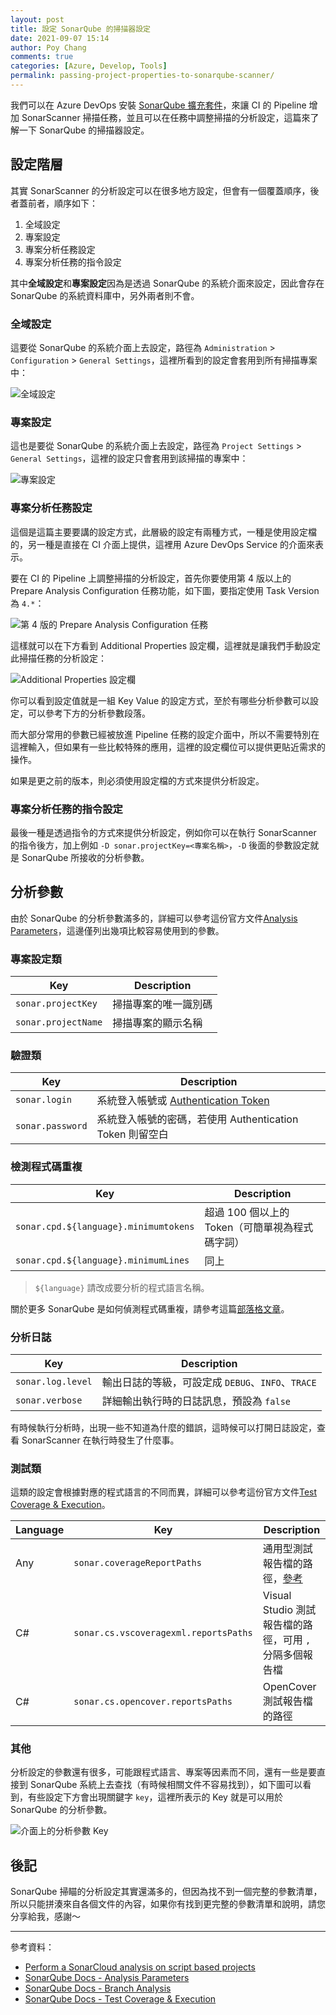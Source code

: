 ```yaml
---
layout: post
title: 設定 SonarQube 的掃描器設定
date: 2021-09-07 15:14
author: Poy Chang
comments: true
categories: [Azure, Develop, Tools]
permalink: passing-project-properties-to-sonarqube-scanner/
---
```


我們可以在 Azure DevOps 安裝 [SonarQube 擴充套件](https://marketplace.visualstudio.com/items?itemName=SonarSource.sonarqube)，來讓 CI 的 Pipeline 增加 SonarScanner 掃描任務，並且可以在任務中調整掃描的分析設定，這篇來了解一下 SonarQube 的掃描器設定。

## 設定階層

其實 SonarScanner 的分析設定可以在很多地方設定，但會有一個覆蓋順序，後者蓋前者，順序如下：

1. 全域設定
2. 專案設定
3. 專案分析任務設定
4. 專案分析任務的指令設定

其中**全域設定**和**專案設定**因為是透過 SonarQube 的系統介面來設定，因此會存在 SonarQube 的系統資料庫中，另外兩者則不會。

### 全域設定

這要從 SonarQube 的系統介面上去設定，路徑為 `Administration` > `Configuration` > `General Settings`，這裡所看到的設定會套用到所有掃描專案中：

![全域設定](https://i.imgur.com/xkv58WX.png)

### 專案設定

這也是要從 SonarQube 的系統介面上去設定，路徑為 `Project Settings` > `General Settings`，這裡的設定只會套用到該掃描的專案中：

![專案設定](https://i.imgur.com/MZmAl9E.png)

### 專案分析任務設定

這個是這篇主要要講的設定方式，此層級的設定有兩種方式，一種是使用設定檔的，另一種是直接在 CI 介面上提供，這裡用 Azure DevOps Service 的介面來表示。

要在 CI 的 Pipeline 上調整掃描的分析設定，首先你要使用第 4 版以上的 Prepare Analysis Configuration 任務功能，如下圖，要指定使用 Task Version 為 `4.*`：

![第 4 版的 Prepare Analysis Configuration 任務](https://i.imgur.com/L0Dr03v.png)

這樣就可以在下方看到 Additional Properties 設定欄，這裡就是讓我們手動設定此掃描任務的分析設定：

![Additional Properties 設定欄](https://i.imgur.com/Nqi7OWq.png)

你可以看到設定值就是一組 Key Value 的設定方式，至於有哪些分析參數可以設定，可以參考下方的分析參數段落。

而大部分常用的參數已經被放進 Pipeline 任務的設定介面中，所以不需要特別在這裡輸入，但如果有一些比較特殊的應用，這裡的設定欄位可以提供更貼近需求的操作。

如果是更之前的版本，則必須使用設定檔的方式來提供分析設定。

### 專案分析任務的指令設定

最後一種是透過指令的方式來提供分析設定，例如你可以在執行 SonarScanner 的指令後方，加上例如 `-D sonar.projectKey=<專案名稱>`，`-D` 後面的參數設定就是 SonarQube 所接收的分析參數。

## 分析參數

由於 SonarQube 的分析參數滿多的，詳細可以參考這份官方文件[Analysis Parameters](https://docs.sonarqube.org/latest/analysis/analysis-parameters/)，這邊僅列出幾項比較容易使用到的參數。

### 專案設定類

| Key                 | Description          |
| ------------------- | -------------------- |
| `sonar.projectKey`  | 掃描專案的唯一識別碼 |
| `sonar.projectName` | 掃描專案的顯示名稱   |

### 驗證類

| Key              | Description                                                                                     |
| ---------------- | ----------------------------------------------------------------------------------------------- |
| `sonar.login`    | 系統登入帳號或 [Authentication Token](https://docs.sonarqube.org/latest/user-guide/user-token/) |
| `sonar.password` | 系統登入帳號的密碼，若使用 Authentication Token 則留空白                                        |

### 檢測程式碼重複

| Key                                   | Description                                     |
| ------------------------------------- | ----------------------------------------------- |
| `sonar.cpd.${language}.minimumtokens` | 超過 100 個以上的 Token（可簡單視為程式碼字詞） |
| `sonar.cpd.${language}.minimumLines`  | 同上                                            |

>`${language}` 請改成要分析的程式語言名稱。

關於更多 SonarQube 是如何偵測程式碼重複，請參考這篇[部落格文章](https://blog.poychang.net/how-sonarqube-detect-duplication/)。

### 分析日誌

| Key             | Description                              |
| --------------- | ---------------------------------------- |
| `sonar.log.level` | 輸出日誌的等級，可設定成 `DEBUG`、`INFO`、`TRACE` |
| `sonar.verbose` | 詳細輸出執行時的日誌訊息，預設為 `false` |

有時候執行分析時，出現一些不知道為什麼的錯誤，這時候可以打開日誌設定，查看 SonarScanner 在執行時發生了什麼事。

### 測試類

這類的設定會根據對應的程式語言的不同而異，詳細可以參考這份官方文件[Test Coverage & Execution](https://docs.sonarqube.org/latest/analysis/coverage/)。

| Language | Key                                   | Description                                                                              |
| -------- | ------------------------------------- | ---------------------------------------------------------------------------------------- |
| Any      | `sonar.coverageReportPaths`           | 通用型測試報告檔的路徑，[參考](https://docs.sonarqube.org/latest/analysis/generic-test/) |
| C#       | `sonar.cs.vscoveragexml.reportsPaths` | Visual Studio 測試報告檔的路徑，可用 `,` 分隔多個報告檔                                  |
| C#       | `sonar.cs.opencover.reportsPaths`     | OpenCover 測試報告檔的路徑                                                               |

### 其他

分析設定的參數還有很多，可能跟程式語言、專案等因素而不同，還有一些是要直接到 SonarQube 系統上去查找（有時候相關文件不容易找到），如下圖可以看到，有些設定下方會出現關鍵字 `key`，這裡所表示的 Key 就是可以用於 SonarQube 的分析參數。

![介面上的分析參數 Key](https://i.imgur.com/d0q3L3k.png)

## 後記

SonarQube 掃瞄的分析設定其實還滿多的，但因為找不到一個完整的參數清單，所以只能拼湊來自各個文件的內容，如果你有找到更完整的參數清單和說明，請您分享給我，感謝～

----------

參考資料：

* [Perform a SonarCloud analysis on script based projects](https://medium.com/@edwin.vriethoff/perform-a-sonarcloud-analysis-on-script-based-projects-7052d456bcf7)
* [SonarQube Docs - Analysis Parameters](https://docs.sonarqube.org/latest/analysis/analysis-parameters/)
* [SonarQube Docs - Branch Analysis](https://docs.sonarqube.org/latest/branches/overview/)
* [SonarQube Docs - Test Coverage & Execution](https://docs.sonarqube.org/latest/analysis/coverage/)
